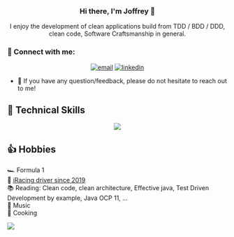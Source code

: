 <h3 align="center">
Hi there, I'm Joffrey 👋
</h3>

<p align="center">
I enjoy the development of clean applications build from TDD / BDD / DDD, clean code, Software Craftsmanship in general.
</p>

### 🤝 Connect with me:

<p align="center">
  <a href="mailto:joffreybonifay83@gmail.com"><img src="https://img.icons8.com/color/96/000000/gmail.png" alt="email"/></a>
  <a href="https://www.linkedin.com/in/joffrey-bonifay"><img src="https://img.icons8.com/color/96/000000/linkedin.png" alt="linkedin"/></a>
</p>

- 💬 If you have any question/feedback, please do not hesitate to reach out to me!

## 💼 Technical Skills

<p align="center">
  <a href="">
    <img src="https://skillicons.dev/icons?i=java,kotlin,scala,spring,idea,hibernate,mysql,maven,gradle,git,github,gitlab,docker,aws,firebase,gcp,azure,linux,vim&perline=10" />
  </a>
</p>

## 👍 Hobbies

🏎️ Formula 1     
🚥 [iRacing driver since 2019](https://www.iracing.com/)    
📚 Reading: Clean code, clean architecture, Effective java, Test Driven Development by example, Java OCP 11, ...    
🎵 Music   
🔪 Cooking

![](https://komarev.com/ghpvc/?username=JBonifay)
